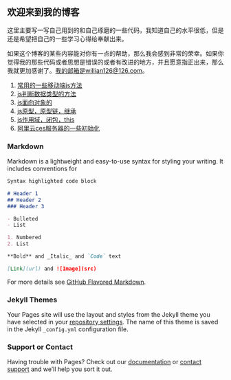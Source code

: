 <!--
 * @Author: 张国欣
 * @Description: blog主页
 * @Date: 2021-08-24 17:18:56
 * @LastEditors: 
 * @LastEditTime: 2021-08-24 18:02:58
-->
## 欢迎来到我的博客

这里主要写一写自己用到的和自己琢磨的一些代码，我知道自己的水平很低，但是还是希望把自己的一些学习心得给奉献出来。

如果这个博客的某些内容能对你有一点的帮助，那么我会感到非常的荣幸。如果你觉得我的那些代码或者思想是错误的或者有改进的地方，并且愿意指正出来，那么我就更加感谢了。我的邮箱是willian126@126.com。

1. [常用的一些移动端js方法](http://blog.gethin.tech/mobile/usuallUse)
2. [js判断数据类型的方法](http://blog.gethin.tech/js/dataType)
3. [js面向对象的](http://blog.gethin.tech/js/object)
4. [js原型，原型链，继承](http://blog.gethin.tech/js/prototype)
5. [js作用域，闭包，this](http://blog.gethin.tech/js/this)
6. [阿里云ces服务器的一些初始化](http://blog.gethin.tech/ces/init)
### Markdown

Markdown is a lightweight and easy-to-use syntax for styling your writing. It includes conventions for

```markdown
Syntax highlighted code block

# Header 1
## Header 2
### Header 3

- Bulleted
- List

1. Numbered
2. List

**Bold** and _Italic_ and `Code` text

[Link](url) and ![Image](src)
```

For more details see [GitHub Flavored Markdown](https://guides.github.com/features/mastering-markdown/).

### Jekyll Themes

Your Pages site will use the layout and styles from the Jekyll theme you have selected in your [repository settings](https://github.com/alphawillian/alphawillian.github.io/settings). The name of this theme is saved in the Jekyll `_config.yml` configuration file.

### Support or Contact

Having trouble with Pages? Check out our [documentation](https://help.github.com/categories/github-pages-basics/) or [contact support](https://github.com/contact) and we’ll help you sort it out.

